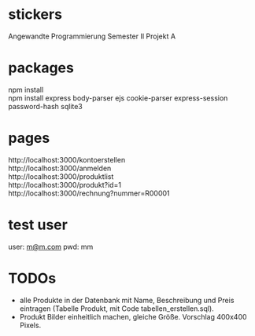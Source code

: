 # stickers
Angewandte Programmierung Semester II Projekt A

# packages
npm install  
npm install express body-parser ejs cookie-parser express-session password-hash sqlite3  

# pages
http://localhost:3000/kontoerstellen  
http://localhost:3000/anmelden  
http://localhost:3000/produktlist  
http://localhost:3000/produkt?id=1  
http://localhost:3000/rechnung?nummer=R00001  

# test user
user: m@m.com
pwd: mm

# TODOs
- alle Produkte in der Datenbank mit Name, Beschreibung und Preis eintragen (Tabelle Produkt, mit Code tabellen_erstellen.sql).  
- Produkt Bilder einheitlich machen, gleiche Größe. Vorschlag 400x400 Pixels.  
